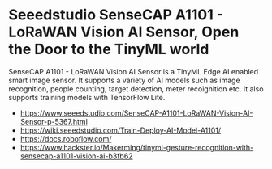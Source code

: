 # Seeedstudio SenseCAP A1101 - LoRaWAN Vision AI Sensor, Open the Door to the TinyML world

SenseCAP A1101 - LoRaWAN Vision AI Sensor is a TinyML Edge AI enabled smart image sensor. It supports a variety of AI models such as image recognition, people counting, target detection, meter recoignition etc. It also supports training models with TensorFlow Lite.

* https://www.seeedstudio.com/SenseCAP-A1101-LoRaWAN-Vision-AI-Sensor-p-5367.html
* https://wiki.seeedstudio.com/Train-Deploy-AI-Model-A1101/
* https://docs.roboflow.com/
* https://www.hackster.io/Makerming/tinyml-gesture-recognition-with-sensecap-a1101-vision-ai-b3fb62
